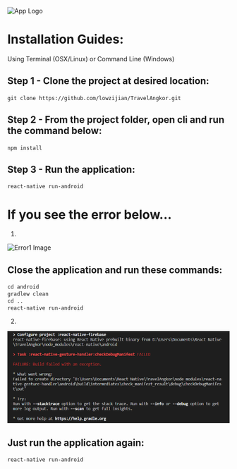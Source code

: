 ![App Logo](/web/images/app_logo.png)

# Installation Guides:

Using Terminal (OSX/Linux) or Command Line (Windows)

## Step 1 - Clone the project at desired location:
```
git clone https://github.com/lowzijian/TravelAngkor.git
```

## Step 2 - From the project folder, open cli and run the command below:
```
npm install
```

## Step 3 - Run the application:
```
react-native run-android
```

# If you see the error below...
1. 
![Error1 Image](/web/images/error1.PNG)

## Close the application and run these commands:
```
cd android
gradlew clean
cd ..
react-native run-android
```

2. 
![Error2 Image](/web/images/error2.PNG)
## Just run the application again:
```
react-native run-android
```